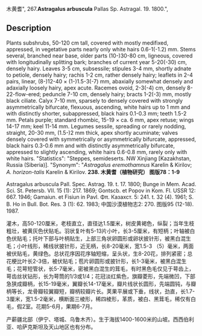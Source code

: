 木黄耆",
267.**Astragalus arbuscula** Pallas Sp. Astragal. 19. 1800.",

## Description
Plants subshrubs, 50-120 cm tall, covered with mostly medifixed, appressed, in vegetative parts nearly only white hairs 0.6-1(-1.2) mm. Stems several, branched near base, older parts (10-)30-80 cm, ligneous, covered with longitudinally splitting bark; branches of current year 5-20(-30) cm, densely hairy. Leaves 3-5 cm, subsessile; stipules 3-4 mm, shortly adnate to petiole, densely hairy; rachis 1-2 cm, rather densely hairy; leaflets in 2-4 pairs, linear, (8-)12-40 × (1-)1.5-3(-7) mm, abaxially somewhat densely and adaxially loosely hairy, apex acute. Racemes ovoid, 2-3(-4) cm, densely 8-22-flow-ered; peduncle 7-10 cm, densely hairy; bracts 1-2(-3) mm, mostly black ciliate. Calyx 7-10 mm, sparsely to densely covered with strongly asymmetrically bifurcate, flexuous, ascending, white hairs up to 1 mm and with distinctly shorter, subappressed, black hairs 0.1-0.3 mm; teeth 1.5-2 mm. Petals purple; standard rhombic, 15-19 × ca. 6 mm, apex retuse; wings 14-17 mm; keel 11-14 mm. Legumes sessile, spreading or rarely nodding, straight, 20-30 mm, (1.5-)2 mm thick, apex shortly acuminate; valves densely covered with symmetrically or asymmetrically bifurcate, appressed, black hairs 0.3-0.6 mm and with distinctly asymmetrically bifurcate, appressed to slightly ascending, white hairs 0.6-0.8 mm, rarely only with white hairs.
  "Statistics": "Steppes, semideserts. NW Xinjiang [Kazakhstan, Russia (Siberia)].
  "Synonym": "*Astragalus eremothamnus* Karelin &amp; Kirilov; *A. horizon-talis* Karelin &amp; Kirilov.
**238. 木黄耆（植物研究） 图版78：1-9**

Astragalus arbuscula Pall. Spec. Astrag. 19. t. 17. 1800; Bunge in Mem. Acad. Sci. St. Petersb. VII. 15 (1): 217. 1869; Gontscb. et Popov in Kom. Fl. USSR 12: 667. 1946; Gamaiun. et Fisiun in Pavl. Φπ. Казахст. 5: 241. t. 32 (4). 1961; S. B. Ho in Bull. Bot. Res. 3 (1): 62. 1983; 中国沙漠植物志2: 270. 图版95 (12-18). 1987.

灌木，高50-120厘米，老枝直立，直径达1.5厘米，树皮黄褐色，纵裂；当年生枝粗壮，被黄灰色伏贴毛。羽状复叶有5-13片小叶，长3-5厘米，有短柄；叶轴被白色伏贴毛；托叶下部与叶柄贴生，上部三角状卵圆形或卵状披针形，被黑白混生毛；小叶线形，稀线状披针形，近无柄，长8-20毫米，宽1.5-3 （5）毫米，两面被伏贴毛，黄绿色。总状花序因花序轴短缩，呈头状，生8-20花，排列紧密；总花梗比叶长2-3倍，被伏贴毛；苞片卵圆形或披针形，长1-3毫米，被黑白混生毛；花萼短管状，长5-7毫米，密被黑白混生的茸毛，有时黑色毛仅见于萼齿上，萼齿丝状钻形，长为萼筒的1/3或1/4；花冠淡红紫色，旗瓣菱形，先端微凹，下部急狭成瓣柄，长15-19毫米，翼瓣长14-17毫米，瓣片线状长圆形，先端圆钝，与瓣柄等长，龙骨瓣较翼瓣短，瓣柄较瓣片长。荚果平展或下垂，线状，劲直，长1.7-3厘米，宽1.5-2毫米，横断面三棱形，稀四棱形，革质，被白、黑茸毛，稀仅有白毛，假2室。花期5-6月，果期6-7月。

产薪疆北部（伊宁、塔城、乌鲁木齐）。生于海拔1400-1600米的山坡。西西伯利亚、哈萨克斯坦及天山地区也有分布。
